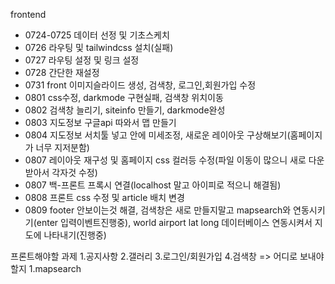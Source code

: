 frontend
  + 0724-0725 데이터 선정 및 기초스케치
  + 0726 라우팅 및 tailwindcss 설치(실패)
  + 0727 라우팅 설정 및 링크 설정
  + 0728 간단한 재설정
  + 0731 front 이미지슬라이드 생성, 검색창, 로그인,회원가입 수정
  + 0801 css수정, darkmode 구현실패, 검색창 위치이동
  + 0802 검색창 늘리기, siteinfo 만들기, darkmode완성
  + 0803 지도정보 구글api 따와서 맵 만들기
  + 0804 지도정보 서치툴 넣고 안에 미세조정, 새로운 레이아웃 구상해보기(홈페이지가 너무 지저분함)
  + 0807 레이아웃 재구성 및 홈페이지 css 컬러등 수정(파일 이동이 많으니 새로 다운 받아서 각자것 수정)
  + 0807 백-프론트 프록시 연결(localhost 말고 아이피로 적으니 해결됨)
  + 0808 프론트 css 수정 및 article 배치 변경
  + 0809 footer 안보이는것 해결, 검색창은 새로 만들지말고 mapsearch와 연동시키기(enter 입력이벤트진행중), world airport lat long 데이터베이스 연동시켜서 지도에 나타내기(진행중)

  프론트해야할 과제
  1.공지사항
  2.갤러리
  3.로그인/회원가입 
  4.검색창 => 어디로 보내야할지 1.mapsearch 
  